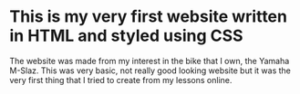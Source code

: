 # This is my very first website written in HTML and styled using CSS
The website was made from my interest in the bike that I own, the Yamaha M-Slaz. This was very basic, not really good looking website but it was the very first thing that I tried to create from my lessons online.
